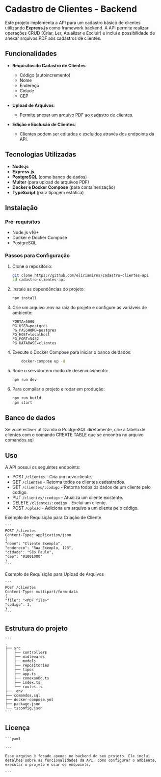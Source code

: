# Cadastro de Clientes - Backend

Este projeto implementa a API para um cadastro básico de clientes utilizando **Express.js** como framework backend. A API permite realizar operações CRUD (Criar, Ler, Atualizar e Excluir) e inclui a possibilidade de anexar arquivos PDF aos cadastros de clientes.

## Funcionalidades

- **Requisitos do Cadastro de Clientes**: 
  - Código (autoincremento)
  - Nome
  - Endereço
  - Cidade 
  - CEP 

- **Upload de Arquivos**: 
  - Permite anexar um arquivo PDF ao cadastro de clientes.

- **Edição e Exclusão de Clientes**: 
  - Clientes podem ser editados e excluídos através dos endpoints da API.

## Tecnologias Utilizadas

- **Node.js**
- **Express.js**
- **PostgreSQL** (como banco de dados)
- **Multer** (para upload de arquivos PDF)
- **Docker e Docker Compose** (para containerização)
- **TypeScript** (para tipagem estática)

## Instalação

### Pré-requisitos

- Node.js v16+
- Docker e Docker Compose
- PostgreSQL

### Passos para Configuração

1. Clone o repositório:

   ```bash
   git clone https://github.com/eliriamirna/cadastro-clientes-api
   cd cadastro-clientes-api
   ```

2. Instale as dependências do projeto:

    ```bash
    npm install
    ```

3. Crie um arquivo .env na raiz do projeto e configure as variáveis de ambiente:

    ```
    PORTA=5000
    PG_USER=postgres
    PG_PASSWORD=postgres
    PG_HOST=localhost
    PG_PORT=5432
    PG_DATABASE=clientes
    ```

4. Execute o Docker Compose para iniciar o banco de dados:

    ```bash
        docker-compose up -d
    ```

5. Rode o servidor em modo de desenvolvimento:

    ```bash
    npm run dev
    ```

6. Para compilar o projeto e rodar em produção:

    ```bash
    npm run build
    npm start
    ```

## Banco de dados
 
Se você estiver utilizando o PostgreSQL diretamente, crie a tabela de clientes com o comando CREATE TABLE que se encontra no arquivo comandos.sql


## Uso
 
A API possui os seguintes endpoints:

- POST ```/clientes``` - Cria um novo cliente.
- GET ```/clientes``` - Retorna todos os clientes cadastrados.
- GET ```/clientes/:codigo``` - Retorna todos os dados de um cliente pelo codigo.
- PUT ```/clientes/:codigo``` - Atualiza um cliente existente.
- DELETE ```/clientes/:codigo``` - Exclui um cliente. 
- POST ```/upload``` - Adiciona um arquivo a um cliente pelo código. 

Exemplo de Requisição para Criação de Cliente

    ```
    POST /clientes
    Content-Type: application/json
    {
    "nome": "Cliente Exemplo",
    "endereco": "Rua Exemplo, 123",
    "cidade": "São Paulo",
    "cep": "01001000"
    }
    ```

Exemplo de Requisição para Upload de Arquivos

    ```
    POST /clientes
    Content-Type: multipart/form-data
    {
    "file": "<PDF file>"
    "codigo": 1,
    }
    ```

## Estrutura do projeto

    ```
    .
    ├── src
    │   ├── controllers
    │   ├── midlewares
    │   ├── models
    │   ├── repositories
    │   ├── tipos
    │   ├── app.ts
    │   ├── conexaoBd.ts
    │   ├── index.ts
    │   └── routes.ts
    ├── .env
    ├── comandos.sql
    ├── docker-compose.yml
    ├── package.json
    └── tsconfig.json
    ```
## Licença

    ```yaml
    
    ---

    Esse arquivo é focado apenas no backend do seu projeto. Ele inclui detalhes sobre as funcionalidades da API, como configurar o ambiente, executar o projeto e usar os endpoints.

    ```